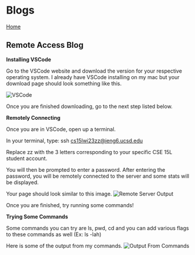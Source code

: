 # Blogs

[Home](https://ashishsdalvi.github.io/cse15l-lab-reports/index)

## Remote Access Blog

**Installing VSCode** 

Go to the VSCode website and download the version for your respective operating system. I already have VSCode installing on my mac but your download page should look something like this. 

![VSCode](http://url/a.png)

Once you are finished downloading, go to the next step listed below. 



**Remotely Connecting**

Once you are in VSCode, open up a terminal.

In your terminal, type: ssh cs15lwi23zz@ieng6.ucsd.edu

Replace zz with the 3 letters corresponding to your specific CSE 15L student account. 

You will then be prompted to enter a password. After entering the password, you will be remotely connected to the server 
and some stats will be displayed. 

Your page should look similar to this image.
![Remote Server Output](http://url/a.png)

Once you are finished, try running some commands!

**Trying Some Commands**

Some commands you can try are ls, pwd, cd and you can add various flags to these commands as well (Ex: ls -lah)

Here is some of the output from my commands. 
![Output From Commands](http://url/a.png)



